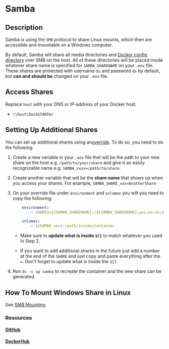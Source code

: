 # Samba

## Description

Samba is using the `SMB` protocol to share Linux mounts, which then are accessible and mountable on a Windows computer.

By default, Samba will share all media directories and [Docker config directory](https://dockstarter.com/basics/env-var-info/#dockerconfdir) over SMB on the host. All of these directories will be placed inside whatever share name is specified for `SAMBA_SHARENAME` on your `.env` file. These shares are protected with username `ds` and password `ds` by default, but **can and should be** changed on your `.env` file.

## Access Shares

Replace `host` with your DNS or IP-address of your Docker host.

* `\\host\DockSTARTer`

## Setting Up Additional Shares

You can set up additional shares using an[override](https://dockstarter.com/overrides/introduction/). To do so, you need to do the following:

1. Create a new variable in your `.env` file that will be the path to your new share on the host e.g. `/path/to/your/share` and give it an easily recognizable name e.g. `SAMBA_xxxx=/path/to/share`.

2. Create another variable that will be the **share name** that shows up when you access your shares. For example, `SAMBA_SHARE_xxx=AnotherShare`

3. On your override file under `environment` and `volumes` you will you need to copy the following:

    ```yaml
        environment:
            - SHARE2=${SAMBA_SHARENAME};/${SAMBA_SHARENAME};yes;no;no;all;${SAMBA_USERNAME}
    ```

    ```yaml
        volumes:
            - ${SAMBA_xxx}:/path/inside/container
    ```

    * Make sure to **update what is inside `${}`** to match whatever you used in Step 2.

    * If you want to add additional shares in the future just add a number at the end of the `SHARE` and just copy and paste everything after the `=`. Don't forget to update what is inside the `${}`.

4. Run `ds -c up samba` to recreate the container and the new share can be generated.

## How To Mount Windows Share in Linux

See [SMB Mounting](https://dockstarter.com/advanced/smb-mounting/).

### Resources

#### [GitHub](https://github.com/dperson/samba)

#### [DockerHub](https://hub.docker.com/r/dperson/samba)